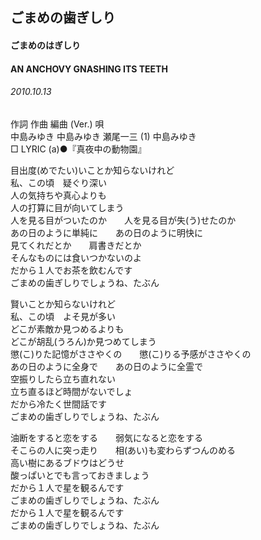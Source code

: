## ごまめの歯ぎしり
#### ごまめのはぎしり
#### AN ANCHOVY GNASHING ITS TEETH
###### 2010.10.13


作詞  作曲  編曲 (Ver.)   唄   
中島みゆき   中島みゆき   瀬尾一三 (1)  中島みゆき   
□ LYRIC (a)●『真夜中の動物園』   
   
   
目出度(めでたい)いことか知らないけれど   
私、この頃　疑ぐり深い   
人の気持ちや真心よりも   
人の打算に目が向いてしまう   
人を見る目がついたのか　　人を見る目が失(う)せたのか   
あの日のように単純に　　あの日のように明快に   
見てくれだとか　　肩書きだとか   
そんなものには食いつかないのよ   
だから１人でお茶を飲むんです   
ごまめの歯ぎしりでしょうね、たぶん   
   
賢いことか知らないけれど   
私、この頃　よそ見が多い   
どこが素敵か見つめるよりも   
どこが胡乱(うろん)か見つめてしまう   
懲(こ)りた記憶がささやくの　　懲(こ)りる予感がささやくの   
あの日のように全身で　　あの日のように全霊で   
空振りしたら立ち直れない   
立ち直るほど時間がないでしょ   
だから冷たく世間話です   
ごまめの歯ぎしりでしょうね、たぶん   
   
油断をすると恋をする　　弱気になると恋をする   
そこらの人に突っ走り　　相(あい)も変わらずつんのめる   
高い樹にあるブドウはどうせ   
酸っぱいとでも言っておきましょう   
だから１人で星を観るんです   
ごまめの歯ぎしりでしょうね、たぶん   
だから１人で星を観るんです   
ごまめの歯ぎしりでしょうね、たぶん   